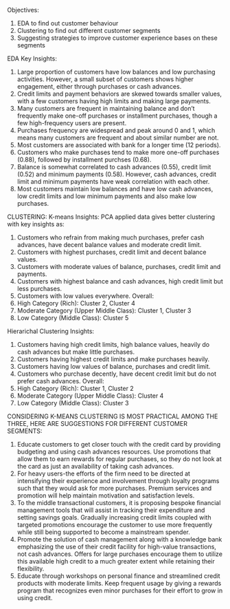 Objectives:
1. EDA to find out customer behaviour
2. Clustering to find out different customer segments
3. Suggesting strategies to improve customer experience bases on these segments

EDA Key Insights:
1. Large proportion of customers have low balances and low purchasing activities. However, a small subset of customers shows higher engagement, either through purchases or cash advances.
2. Credit limits and payment behaviors are skewed towards smaller values, with a few customers having high limits and making large payments.
3. Many customers are frequent in maintaining balance and don’t frequently make one-off purchases or installment purchases, though a few high-frequency users are present.
4. Purchases frequency are widespread and peak around 0 and 1, which means many customers are frequent and about similar number are not.
5. Most customers are associated with bank for a longer time (12 periods).
6. Customers who make purchases tend to make more one-off purchases (0.88), followed by installment purchses (0.68).
7. Balance is somewhat correlated to cash advances (0.55), credit limit (0.52) and minimum payments (0.58). However, cash advances, credit limit and minimum payments have weak correlation with each other.
8. Most customers maintain low balances and have low cash advances, low credit limits and low minimum payments and also make low purchases.

CLUSTERING:
K-means Insights:
PCA applied data gives better clustering with key insights as:
1. Customers who refrain from making much purchases, prefer cash advances, have decent balance values and moderate credit limit.
2. Customers with highest purchases, credit limit and decent balance values.
3. Customers with moderate values of balance, purchases, credit limit and payments.
4. Customers with highest balance and cash advances, high credit limit but less purchases.
5. Customers with low values everywhere.
Overall:
1. High Category (Rich): Cluster 2, Cluster 4
2. Moderate Category (Upper Middle Class): Cluster 1, Cluster 3
3. Low Category (Middle Class): Cluster 5


Hierarichal Clustering Insights:
1. Customers having high credit limits, high balance values, heavily do cash advances but make little purchases.
2. Customers having highest credit limits and make purchases heavily.
3. Customers having low values of balance, purchases and credit limit.
4. Customers who purchase decently, have decent credit limit but do not prefer cash advances.
Overall:
1. High Category (Rich): Cluster 1, Cluster 2
2. Moderate Category (Upper Middle Class): Cluster 4
3. Low Category (Middle Class): Cluster 3


CONSIDERING K-MEANS CLUSTERING IS MOST PRACTICAL AMONG THE THREE, HERE ARE SUGGESTIONS FOR DIFFERENT CUSTOMER SEGMENTS:
1. Educate customers to get closer touch with the credit card by providing budgeting and using cash advances resources. Use promotions that allow them to earn rewards for regular purchases, so they do not look at the card as just an availability of taking cash advances.
2. For heavy users-the efforts of the firm need to be directed at intensifying their experience and involvement through loyalty programs such that they would ask for more purchases. Premium services and promotion will help maintain motivation and satisfaction levels.
3. To the middle transactional customers, it is proposing bespoke financial management tools that will assist in tracking their expenditure and setting savings goals. Gradually increasing credit limits coupled with targeted promotions encourage the customer to use more frequently while still being supported to become a mainstream spender.
4. Promote the solution of cash management along with a knowledge bank emphasizing the use of their credit facility for high-value transactions, not cash advances. Offers for large purchases encourage them to utilize this available high credit to a much greater extent while retaining their flexibility.
5. Educate through workshops on personal finance and streamlined credit products with moderate limits. Keep frequent usage by giving a rewards program that recognizes even minor purchases for their effort to grow in using credit.
